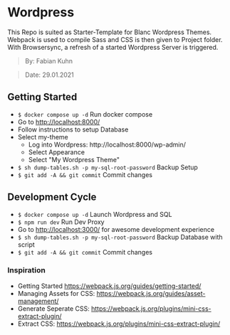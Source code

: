 # Wordpress

This Repo is suited as Starter-Template for Blanc Wordpress Themes. Webpack is used to compile Sass and CSS is then given to Project folder. With Browsersync, a refresh of a started Wordpress Server is triggered.

> By: Fabian Kuhn

> Date: 29.01.2021

## Getting Started
- `$ docker compose up -d` Run docker compose
- Go to [http://localhost:8000/](http://localhost:8000/)
- Follow instructions to setup Database
- Select my-theme
    - Log into Wordpress: http://localhost:8000/wp-admin/
    - Select Appearance
    - Select "My Wordpress Theme"
- `$ sh dump-tables.sh -p my-sql-root-password` Backup Setup
- `$ git add -A && git commit` Commit changes

## Development Cycle
- `$ docker compose up -d` Launch Wordpress and SQL
- `$ npm run dev` Run Dev Proxy
- Go to [http://localhost:3000/](http://localhost:3000/) for awesome development experience
- `$ sh dump-tables.sh -p my-sql-root-password` Backup Database with script
- `$ git add -A && git commit` Commit changes

### Inspiration
- Getting Started https://webpack.js.org/guides/getting-started/
- Managing Assets for CSS: https://webpack.js.org/guides/asset-management/
- Generate Seperate CSS: https://webpack.js.org/plugins/mini-css-extract-plugin/
- Extract CSS: https://webpack.js.org/plugins/mini-css-extract-plugin/
